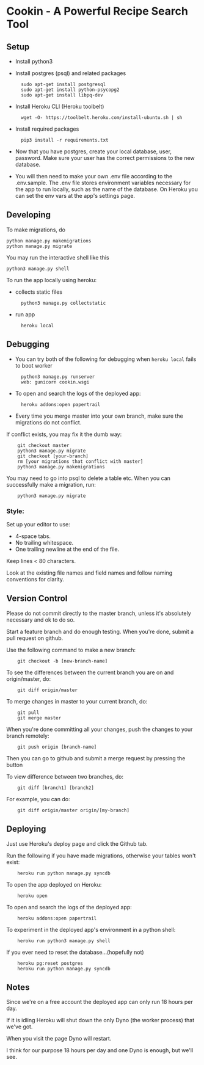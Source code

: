 # Cookin - A Powerful Recipe Search Tool

## Setup

- Install python3

- Install postgres (psql) and related packages

        sudo apt-get install postgresql
        sudo apt-get install python-psycopg2
        sudo apt-get install libpq-dev

- Install Heroku CLI (Heroku toolbelt)

        wget -O- https://toolbelt.heroku.com/install-ubuntu.sh | sh

- Install required packages

        pip3 install -r requirements.txt

- Now that you have postgres, create your local database, user, password. Make sure your user has the correct permissions to the new database.

- You will then need to make your own .env file according to the .env.sample.
The .env file stores environment variables necessary for the app to run locally, such as the name of the database.
On Heroku you can set the env vars at the app's settings page.


## Developing

To make migrations, do

    python manage.py makemigrations
    python manage.py migrate

You may run the interactive shell like this

    python3 manage.py shell

To run the app locally using heroku:

- collects static files

        python3 manage.py collectstatic

- run app

        heroku local


## Debugging

- You can try both of the following for debugging when `heroku local` fails to boot worker

        python3 manage.py runserver
        web: gunicorn cookin.wsgi

- To open and search the logs of the deployed app:

        heroku addons:open papertrail

- Every time you merge master into your own branch, make sure the migrations do not conflict.

If conflict exists, you may fix it the dumb way:

        git checkout master
        python3 manage.py migrate
        git checkout [your-branch]
        rm [your migrations that conflict with master]
        python3 manage.py makemigrations

You may need to go into psql to delete a table etc. When you can successfully make a migration, run:

        python3 manage.py migrate



### Style:

Set up your editor to use:

- 4-space tabs.
- No trailing whitespace.
- One trailing newline at the end of the file.

Keep lines < 80 characters.

Look at the existing file names and field names and follow naming conventions for clarity.


## Version Control

Please do not commit directly to the master branch, unless it's absolutely necessary and ok to do so.

Start a feature branch and do enough testing. When you're done, submit a pull request on github.

Use the following command to make a new branch:

        git checkout -b [new-branch-name]

To see the differences between the current branch you are on and origin/master, do:

        git diff origin/master

To merge changes in master to your current branch, do:

        git pull
        git merge master

When you're done committing all your changes, push the changes to your branch remotely:

        git push origin [branch-name]

Then you can go to github and submit a merge request by pressing the button

To view difference between two branches, do:

        git diff [branch1] [branch2]

For example, you can do:

        git diff origin/master origin/[my-branch]


## Deploying

Just use Heroku's deploy page and click the Github tab.

Run the following if you have made migrations, otherwise your tables won't exist:

        heroku run python manage.py syncdb

To open the app deployed on Heroku:

        heroku open

To open and search the logs of the deployed app:

        heroku addons:open papertrail

To experiment in the deployed app's environment in a python shell:

        heroku run python3 manage.py shell

If you ever need to reset the database...(hopefully not)

        heroku pg:reset postgres
        heroku run python manage.py syncdb


## Notes

Since we're on a free account the deployed app can only run 18 hours per day.

If it is idling Heroku will shut down the only Dyno (the worker process) that we've got.

When you visit the page Dyno will restart.

I think for our purpose 18 hours per day and one Dyno is enough, but we'll see.

